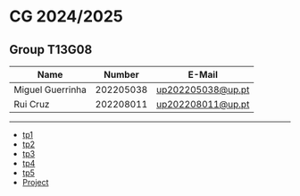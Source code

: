 # CG 2024/2025

## Group T13G08
| Name             | Number    | E-Mail             |
| ---------------- | --------- | ------------------ |
| Miguel Guerrinha | 202205038 | up202205038@up.pt  |
| Rui Cruz         | 202208011 | up202208011@up.pt  |

----

  - [tp1](tp1/README.md)
  - [tp2](tp2/README.md)
  - [tp3](tp3/README.md)
  - [tp4](tp4/README.md)
  - [tp5](tp5/README.md)
  - [Project](proj/README.md)